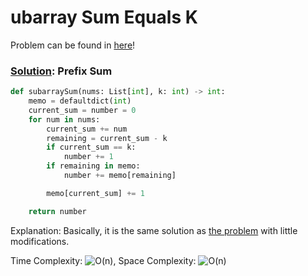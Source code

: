 # ubarray Sum Equals K

Problem can be found in [here](https://leetcode.com/problems/subarray-sum-equals-k/)!

### [Solution](/Prefix%20Sum/560-SubarraySumEqualsK/solution.py): Prefix Sum

```python
def subarraySum(nums: List[int], k: int) -> int:
    memo = defaultdict(int)
    current_sum = number = 0
    for num in nums:
        current_sum += num
        remaining = current_sum - k
        if current_sum == k:
            number += 1
        if remaining in memo:
            number += memo[remaining]

        memo[current_sum] += 1

    return number
```

Explanation: Basically, it is the same solution as [the problem](/Prefix%20Sum/560-SubarraySumEqualsK/) with little modifications.

Time Complexity: ![O(n)](<https://latex.codecogs.com/svg.image?\inline&space;O(n)>), Space Complexity: ![O(n)](<https://latex.codecogs.com/svg.image?\inline&space;O(n)>)
